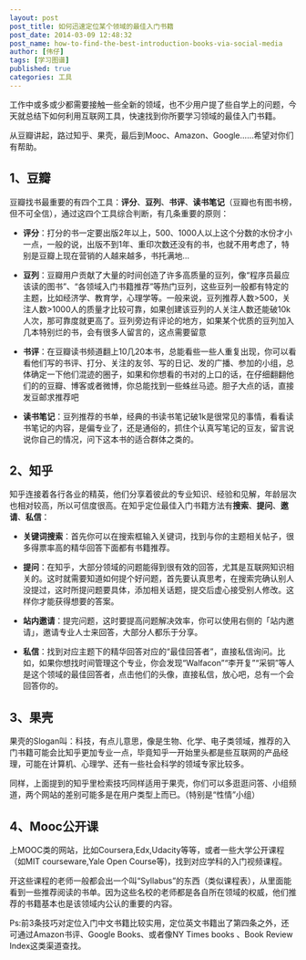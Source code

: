 ```yaml
---
layout: post
post_title: 如何迅速定位某个领域的最佳入门书籍
post_date: 2014-03-09 12:48:32
post_name: how-to-find-the-best-introduction-books-via-social-media
author: [伟仔]
tags: [学习图谱]
published: true
categories: 工具
---
```


工作中或多或少都需要接触一些全新的领域，也不少用户提了些自学上的问题，今天就总结下如何利用互联网工具，快速找到你所要学习领域的最佳入门书籍。

从豆瓣讲起，路过知乎、果壳，最后到Mooc、Amazon、Google……希望对你们有帮助。

## 1、豆瓣

豆瓣找书最重要的有四个工具：**评分**、**豆列**、**书评**、**读书笔记**（豆瓣也有图书榜，但不可全信），通过这四个工具综合判断，有几条重要的原则：

*   **评分**：打分的书一定要出版2年以上，500、1000人以上这个分数的水份才小一点，一般的说，出版不到1年、重印次数还没有的书，也就不用考虑了，特别是豆瓣上现在营销的人越来越多，书托满地…

*   **豆列**：豆瓣用户贡献了大量的时间创造了许多高质量的豆列，像“程序员最应该读的图书”、“各领域入门书籍推荐”等热门豆列，这些豆列一般都有特定的主题，比如经济学、教育学，心理学等。一般来说，豆列推荐人数&gt;500，关注人数&gt;1000人的质量才比较可靠，如果创建该豆列的人关注人数还能破10k人次，那可靠度就更高了。豆列旁边有评论的地方，如果某个优质的豆列加入几本特别烂的书，会有很多人留言的，这点需要留意

*   **书评**：在豆瓣读书频道翻上10几20本书，总能看些一些人重复出现，你可以看看他们写的书评、打分、关注的友邻、写的日记、发的广播、参加的小组，总体确定一下他们混迹的圈子，如果和你想看的书对的上口的话，在仔细翻翻他们的的豆瓣、博客或者微博，你总能找到一些蛛丝马迹。胆子大点的话，直接发豆邮求推荐吧

*   **读书笔记**：豆列推荐的书单，经典的书读书笔记破1k是很常见的事情，看看读书笔记的内容，是偏专业了，还是通俗的，抓住个认真写笔记的豆友，留言说说你自己的情况，问下这本书的适合群体之类的。

## 2、知乎

知乎连接着各行各业的精英，他们分享着彼此的专业知识、经验和见解，年龄层次也相对较高，所以可信度很高。在知乎定位最佳入门书籍方法有**搜索**、**提问**、**邀请**、**私信**：

*   **关键词搜索**：首先你可以在搜索框输入关键词，找到与你的主题相关帖子，很多得票率高的精华回答下面都有书籍推荐。

*   **提问**：在知乎，大部分领域的问题能得到很有效的回答，尤其是互联网知识相关的。这时就需要知道如何提个好问题，首先要认真思考，在搜索完确认别人没提过，这时所提问题要具体，添加相关话题，提交后虚心接受别人修改。这样你才能获得想要的答案。

*   **站内邀请**：提完问题，这时要提高问题解决效率，你可以使用右侧的「站内邀请」，邀请专业人士来回答，大部分人都乐于分享。

*   **私信**：找到对应主题下的精华回答对应的“最佳回答者”，直接私信询问。比如，如果你想找时间管理这个专业，你会发现“Walfacon”“李开复”“采铜”等人是这个领域的最佳回答者，点击他们的头像，直接私信，放心吧，总有一个会回答你的。

## 3、果壳

果壳的Slogan叫：科技，有点儿意思，像是生物、化学、电子类领域，推荐的入门书籍可能会比知乎更加专业一点，毕竟知乎一开始里头都是些互联网的产品经理，可能在计算机、心理学、还有一些社会科学的领域专家比较多。

同样，上面提到的知乎里检索技巧同样适用于果壳，你们可以多逛逛问答、小组频道，两个网站的差别可能多是在用户类型上而已。（特别是“性情”小组）

## 4、Mooc公开课

上MOOC类的网站，比如Coursera,Edx,Udacity等等，或者一些大学公开课程（如MIT courseware,Yale Open Course等)，找到对应学科的入门视频课程。

开这些课程的老师一般都会出一个叫“Syllabus”的东西（类似课程表），从里面能看到一些推荐阅读的书单。因为这些名校的老师都是各自所在领域的权威，他们推荐的书籍基本也是该领域内公认的重要的内容。

Ps:前3条技巧对定位入门中文书籍比较实用，定位英文书籍出了第四条之外，还可通过Amazon书评、Google Books、或者像NY Times books 、Book Review Index这类渠道查找。
